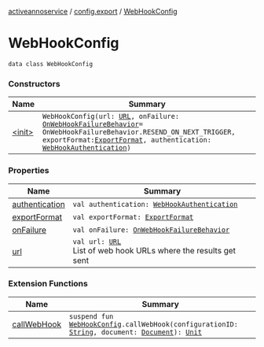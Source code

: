 [activeannoservice](../../index.md) / [config.export](../index.md) / [WebHookConfig](./index.md)

# WebHookConfig

`data class WebHookConfig`

### Constructors

| Name | Summary |
|---|---|
| [&lt;init&gt;](-init-.md) | `WebHookConfig(url: `[`URL`](https://docs.oracle.com/javase/6/docs/api/java/net/URL.html)`, onFailure: `[`OnWebHookFailureBehavior`](../-on-web-hook-failure-behavior/index.md)` = OnWebHookFailureBehavior.RESEND_ON_NEXT_TRIGGER, exportFormat: `[`ExportFormat`](../-export-format/index.md)`, authentication: `[`WebHookAuthentication`](../-web-hook-authentication/index.md)`)` |

### Properties

| Name | Summary |
|---|---|
| [authentication](authentication.md) | `val authentication: `[`WebHookAuthentication`](../-web-hook-authentication/index.md) |
| [exportFormat](export-format.md) | `val exportFormat: `[`ExportFormat`](../-export-format/index.md) |
| [onFailure](on-failure.md) | `val onFailure: `[`OnWebHookFailureBehavior`](../-on-web-hook-failure-behavior/index.md) |
| [url](url.md) | `val url: `[`URL`](https://docs.oracle.com/javase/6/docs/api/java/net/URL.html)<br>List of web hook URLs where the results get sent |

### Extension Functions

| Name | Summary |
|---|---|
| [callWebHook](../call-web-hook.md) | `suspend fun `[`WebHookConfig`](./index.md)`.callWebHook(configurationID: `[`String`](https://kotlinlang.org/api/latest/jvm/stdlib/kotlin/-string/index.html)`, document: `[`Document`](../../document/-document/index.md)`): `[`Unit`](https://kotlinlang.org/api/latest/jvm/stdlib/kotlin/-unit/index.html) |

